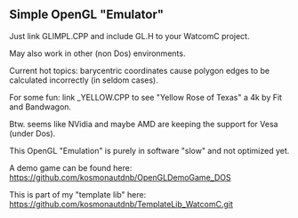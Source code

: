 ## Simple OpenGL "Emulator"

Just link GLIMPL.CPP and include GL.H to your WatcomC project. 

May also work in other (non Dos) environments.

Current hot topics: barycentric coordinates cause polygon edges to be calculated incorrectly (in seldom cases).

For some fun: link _YELLOW.CPP to see "Yellow Rose of Texas" a 4k by Fit and Bandwagon.

Btw. seems like NVidia and maybe AMD are keeping the support for Vesa (under Dos).

This OpenGL "Emulation" is purely in software "slow" and not optimized yet. 

A demo game can be found here: https://github.com/kosmonautdnb/OpenGLDemoGame_DOS

This is part of my "template lib" here: https://github.com/kosmonautdnb/TemplateLib_WatcomC.git
